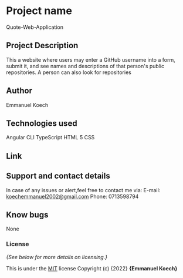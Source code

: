 # Project name
Quote-Web-Application
## Project Description
This a website where users may enter a GitHub username into a form, submit it, and see names and descriptions of that person's public repositories. A person can also look for repositories
## Author
Emmanuel Koech
## Technologies used
Angular CLI
TypeScript
HTML 5
CSS
## Link

## Support and contact details
In case of any issues or alert,feel free to contact me via: E-mail: koechemmanuel2002@gmail.com Phone: 0713598794
## Know bugs
None
### License
*{See below for more details on licensing.}*

This is under the [MIT](LICENSE) license
Copyright (c) {2022} **{Emmanuel Koech}**